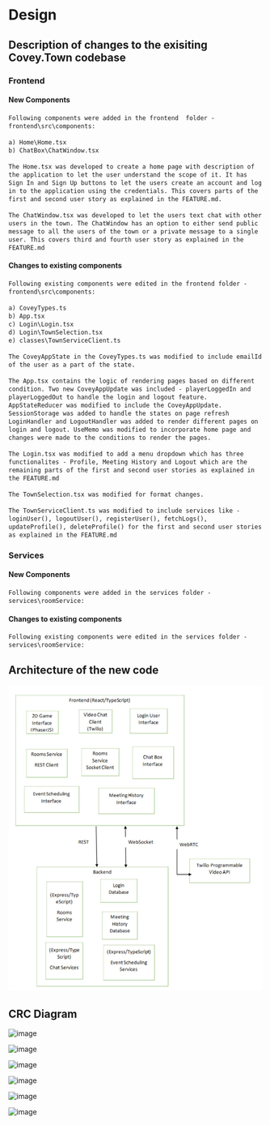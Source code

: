 # Design

## Description of changes to the exisiting Covey.Town codebase

### Frontend

#### New Components

    Following components were added in the frontend  folder - frontend\src\components:

    a) Home\Home.tsx
    b) ChatBox\ChatWindow.tsx

    The Home.tsx was developed to create a home page with description of the application to let the user understand the scope of it. It has Sign In and Sign Up buttons to let the users create an account and log in to the application using the credentials. This covers parts of the first and second user story as explained in the FEATURE.md.

    The ChatWindow.tsx was developed to let the users text chat with other users in the town. The ChatWindow has an option to either send public message to all the users of the town or a private message to a single user. This covers third and fourth user story as explained in the FEATURE.md

#### Changes to existing components

    Following existing components were edited in the frontend folder - frontend\src\components:

    a) CoveyTypes.ts
    b) App.tsx
    c) Login\Login.tsx
    d) Login\TownSelection.tsx
    e) classes\TownServiceClient.ts

    The CoveyAppState in the CoveyTypes.ts was modified to include emailId of the user as a part of the state.

    The App.tsx contains the logic of rendering pages based on different condition. Two new CoveyAppUpdate was included - playerLoggedIn and playerLoggedOut to handle the login and logout feature. AppStateReducer was modified to include the CoveyAppUpdate. SessionStorage was added to handle the states on page refresh LoginHandler and LogoutHandler was added to render different pages on login and logout. UseMemo was modified to incorporate home page and changes were made to the conditions to render the pages.

    The Login.tsx was modified to add a menu dropdown which has three functionalites - Profile, Meeting History and Logout which are the remaining parts of the first and second user stories as explained in the FEATURE.md

    The TownSelection.tsx was modified for format changes.

    The TownServiceClient.ts was modified to include services like - loginUser(), logoutUser(), registerUser(), fetchLogs(), updateProfile(), deleteProfile() for the first and second user stories as explained in the FEATURE.md

### Services

#### New Components

    Following components were added in the services folder - services\roomService:

#### Changes to existing components

    Following existing components were edited in the services folder - services\roomService:

## Architecture of the new code

![Architecture](./Architecture.JPG)

## CRC Diagram

![image](https://user-images.githubusercontent.com/69494422/114808196-ccf0ce00-9d75-11eb-9369-0620fcaac8b7.png)

![image](https://user-images.githubusercontent.com/69494422/114808289-f1e54100-9d75-11eb-8d6d-fe51a6dfe6be.png)

![image](https://user-images.githubusercontent.com/69494422/114808305-f9a4e580-9d75-11eb-8dd6-241c5093d100.png)

![image](https://user-images.githubusercontent.com/69494422/114808327-032e4d80-9d76-11eb-8751-909b801043b2.png)

![image](https://user-images.githubusercontent.com/69494422/114808342-09242e80-9d76-11eb-9973-ba53161bda8c.png)

![image](https://user-images.githubusercontent.com/69494422/114808353-0e817900-9d76-11eb-90d7-19e05c09115d.png)
